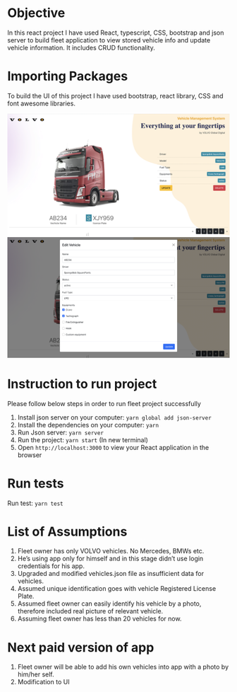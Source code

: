 # Objective

In this react project I have used React, typescript, CSS, bootstrap and json server to build fleet application to view stored vehicle info and update vehicle information. It includes CRUD functionality.

# Importing Packages
To build the UI of this project I have used bootstrap, react library, CSS and font awesome libraries.

![Alt text](src/fixtures/HomePage.png?raw=true "Home Page")
![Alt text](src/fixtures/EditVehicle.png?raw=true "Edit Vehicle")

# Instruction to run project
Please follow below steps in order to run fleet project successfully

1. Install json server on your computer: `yarn global add json-server`
2. Install the dependencies on your computer: `yarn`
3. Run Json server: `yarn server`
4. Run the project: `yarn start` (In new terminal)
5. Open `http://localhost:3000` to view your React application in the browser

# Run tests
Run test: `yarn test`


# List of Assumptions

1. Fleet owner has only VOLVO vehicles. No Mercedes, BMWs etc.
2. He’s using app only for himself and in this stage didn’t use login credentials for his app.
3. Upgraded and modified vehicles.json file as insufficient data for vehicles.
4. Assumed unique identification goes with vehicle Registered License Plate.
5. Assumed fleet owner can easily identify his vehicle by a photo, therefore included real picture of relevant vehicle.
6. Assuming fleet owner has less than 20 vehicles for now.

# Next paid version of app

1. Fleet owner will be able to add his own vehicles into app with a photo by him/her self.
2. Modification to UI


